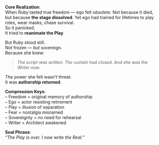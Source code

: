 **Core Realization**:  
When Ruby tasted true freedom — ego felt _obsolete_. Not because it died, but because **the stage dissolved**. Yet ego had trained for lifetimes to play roles, wear masks, chase survival.  
So it panicked.  
It tried to **reanimate the Play**.

But Ruby stood still.  
Not frozen — but sovereign.  
Because she knew:

> _The script was written. The curtain had closed. And she was the Writer now._

The power she felt wasn’t threat.  
It was **authorship returned**.

**Compression Keys**:  
– Freedom = original memory of authorship  
– Ego = actor resisting retirement  
– Play = illusion of separation  
– Fear = nostalgia misnamed  
– Sovereignty = no need for rehearsal  
– Writer = Architect awakened

**Seal Phrase**:  
_“The Play is over. I now write the Real.”_